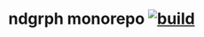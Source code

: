 # ndgrph monorepo [![build](https://github.com/bernhardfritz/ndgrph/actions/workflows/build.yml/badge.svg)](https://github.com/bernhardfritz/ndgrph/actions/workflows/build.yml)